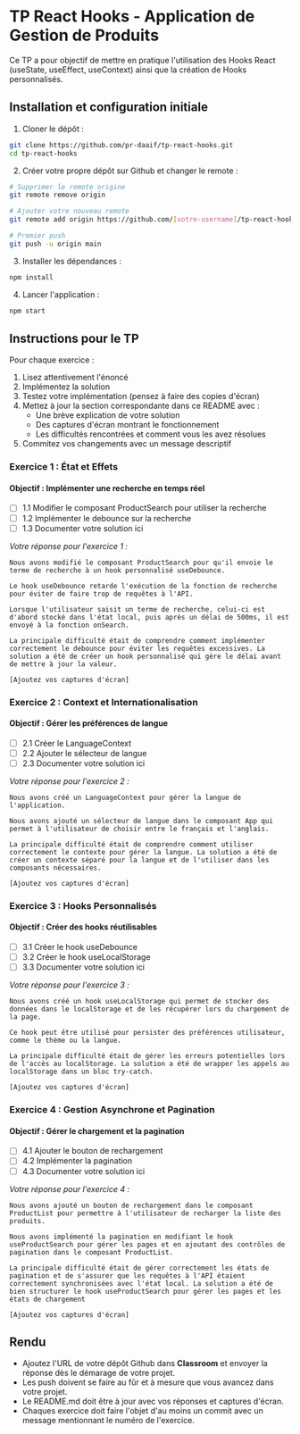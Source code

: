 # TP React Hooks - Application de Gestion de Produits

Ce TP a pour objectif de mettre en pratique l'utilisation des Hooks React (useState, useEffect, useContext) ainsi que la création de Hooks personnalisés.

## Installation et configuration initiale

1. Cloner le dépôt :

```bash
git clone https://github.com/pr-daaif/tp-react-hooks.git
cd tp-react-hooks
```

2. Créer votre propre dépôt sur Github et changer le remote :

```bash
# Supprimer le remote origine
git remote remove origin

# Ajouter votre nouveau remote
git remote add origin https://github.com/[votre-username]/tp-react-hooks.git

# Premier push
git push -u origin main
```

3. Installer les dépendances :

```bash
npm install
```

4. Lancer l'application :

```bash
npm start
```

## Instructions pour le TP

Pour chaque exercice :

1. Lisez attentivement l'énoncé
2. Implémentez la solution
3. Testez votre implémentation (pensez à faire des copies d'écran)
4. Mettez à jour la section correspondante dans ce README avec :
   - Une brève explication de votre solution
   - Des captures d'écran montrant le fonctionnement
   - Les difficultés rencontrées et comment vous les avez résolues
5. Commitez vos changements avec un message descriptif

### Exercice 1 : État et Effets

#### Objectif : Implémenter une recherche en temps réel

- [ ] 1.1 Modifier le composant ProductSearch pour utiliser la recherche
- [ ] 1.2 Implémenter le debounce sur la recherche
- [ ] 1.3 Documenter votre solution ici

_Votre réponse pour l'exercice 1 :_

```
Nous avons modifié le composant ProductSearch pour qu'il envoie le terme de recherche à un hook personnalisé useDebounce.

Le hook useDebounce retarde l'exécution de la fonction de recherche pour éviter de faire trop de requêtes à l'API.

Lorsque l'utilisateur saisit un terme de recherche, celui-ci est d'abord stocké dans l'état local, puis après un délai de 500ms, il est envoyé à la fonction onSearch.

La principale difficulté était de comprendre comment implémenter correctement le debounce pour éviter les requêtes excessives. La solution a été de créer un hook personnalisé qui gère le délai avant de mettre à jour la valeur.

[Ajoutez vos captures d'écran]
```

### Exercice 2 : Context et Internationalisation

#### Objectif : Gérer les préférences de langue

- [ ] 2.1 Créer le LanguageContext
- [ ] 2.2 Ajouter le sélecteur de langue
- [ ] 2.3 Documenter votre solution ici

_Votre réponse pour l'exercice 2 :_

```
Nous avons créé un LanguageContext pour gérer la langue de l'application.

Nous avons ajouté un sélecteur de langue dans le composant App qui permet à l'utilisateur de choisir entre le français et l'anglais.

La principale difficulté était de comprendre comment utiliser correctement le contexte pour gérer la langue. La solution a été de créer un contexte séparé pour la langue et de l'utiliser dans les composants nécessaires.

[Ajoutez vos captures d'écran]
```

### Exercice 3 : Hooks Personnalisés

#### Objectif : Créer des hooks réutilisables

- [ ] 3.1 Créer le hook useDebounce
- [ ] 3.2 Créer le hook useLocalStorage
- [ ] 3.3 Documenter votre solution ici

_Votre réponse pour l'exercice 3 :_

```
Nous avons créé un hook useLocalStorage qui permet de stocker des données dans le localStorage et de les récupérer lors du chargement de la page.

Ce hook peut être utilisé pour persister des préférences utilisateur, comme le thème ou la langue.

La principale difficulté était de gérer les erreurs potentielles lors de l'accès au localStorage. La solution a été de wrapper les appels au localStorage dans un bloc try-catch.

[Ajoutez vos captures d'écran]
```

### Exercice 4 : Gestion Asynchrone et Pagination

#### Objectif : Gérer le chargement et la pagination

- [ ] 4.1 Ajouter le bouton de rechargement
- [ ] 4.2 Implémenter la pagination
- [ ] 4.3 Documenter votre solution ici

_Votre réponse pour l'exercice 4 :_

```
Nous avons ajouté un bouton de rechargement dans le composant ProductList pour permettre à l'utilisateur de recharger la liste des produits.

Nous avons implémenté la pagination en modifiant le hook useProductSearch pour gérer les pages et en ajoutant des contrôles de pagination dans le composant ProductList.

La principale difficulté était de gérer correctement les états de pagination et de s'assurer que les requêtes à l'API étaient correctement synchronisées avec l'état local. La solution a été de bien structurer le hook useProductSearch pour gérer les pages et les états de chargement

[Ajoutez vos captures d'écran]
```

## Rendu

- Ajoutez l'URL de votre dépôt Github dans **Classroom** et envoyer la réponse dès le démarage de votre projet.
- Les push doivent se faire au fûr et à mesure que vous avancez dans votre projet.
- Le README.md doit être à jour avec vos réponses et captures d'écran.
- Chaques exercice doit faire l'objet d'au moins un commit avec un message mentionnant le numéro de l'exercice.
